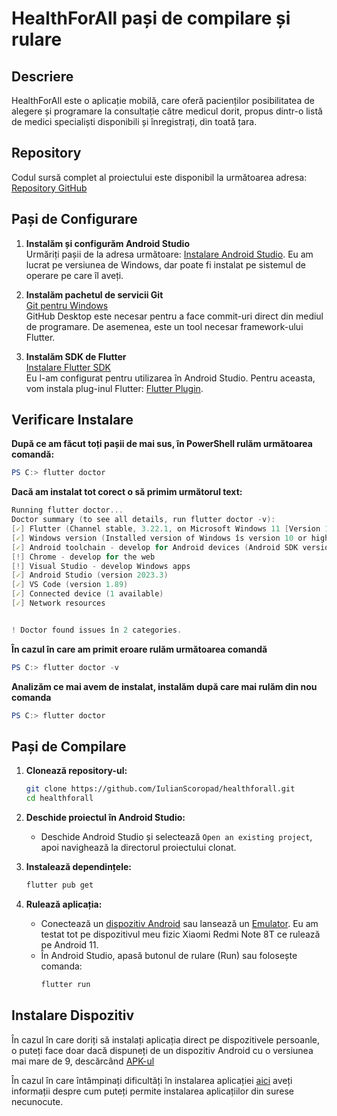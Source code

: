 # HealthForAll pași de compilare și rulare

## Descriere

HealthForAll este o aplicație mobilă, care oferă pacienților posibilitatea de alegere
și programare la consultație către medicul dorit, propus dintr-o listă de medici specialiști
disponibili și înregistrați, din toată țara. 


## Repository

Codul sursă complet al proiectului este disponibil la următoarea adresa:
[Repository GitHub](https://github.com/IulianScoropad/healthforall)

## Pași de Configurare

1. **Instalăm și configurăm Android Studio**  
   Urmăriți pașii de la adresa următoare: [Instalare Android Studio](https://developer.android.com/studio/install#windows). 
   Eu am lucrat pe versiunea de Windows, dar poate fi instalat pe sistemul de operare pe care îl aveți.

2. **Instalăm pachetul de servicii Git**  
   [Git pentru Windows](https://gitforwindows.org/)  
   GitHub Desktop este necesar pentru a face commit-uri direct din mediul de programare. De asemenea, este un tool necesar framework-ului Flutter.

3. **Instalăm SDK de Flutter**  
   [Instalare Flutter SDK](https://docs.flutter.dev/get-started/install/windows/mobile?tab=physical)  
   Eu l-am configurat pentru utilizarea în Android Studio. Pentru aceasta, vom instala plug-inul Flutter: [Flutter Plugin](https://plugins.jetbrains.com/plugin/9212-flutter).

## Verificare Instalare 

**După ce am făcut toți pașii de mai sus, în PowerShell rulăm următoarea comandă:**

```powershell
PS C:> flutter doctor
```

**Dacă am instalat tot corect o să primim următorul text:** 

```powershell
Running flutter doctor...
Doctor summary (to see all details, run flutter doctor -v):
[✓] Flutter (Channel stable, 3.22.1, on Microsoft Windows 11 [Version 10.0.22621.3155], locale en)
[✓] Windows version (Installed version of Windows îs version 10 or higher)
[✓] Android toolchain - develop for Android devices (Android SDK version 34.0.5)
[!] Chrome - develop for the web
[!] Visual Studio - develop Windows apps
[✓] Android Studio (version 2023.3)
[✓] VS Code (version 1.89)
[✓] Connected device (1 available)
[✓] Network resources


! Doctor found issues în 2 categories.
```

**În cazul în care am primit eroare rulăm următoarea comandă**

```powershell
PS C:> flutter doctor -v
```

**Analizăm ce mai avem de instalat, instalăm după care mai rulăm din nou comanda** 

```powershell
PS C:> flutter doctor
```

## Pași de Compilare

1. **Clonează repository-ul:**
    ```sh
    git clone https://github.com/IulianScoropad/healthforall.git
    cd healthforall
    ```

2. **Deschide proiectul în Android Studio:**
    - Deschide Android Studio și selectează `Open an existing project`, apoi navighează la directorul proiectului clonat.

3. **Instalează dependințele:**
    ```sh
    flutter pub get
    ```
4. **Rulează aplicația:**
    - Conectează un [dispozitiv Android](https://developer.android.com/studio/debug/dev-options)  sau lansează un [Emulator](https://developer.android.com/studio/run/managing-avds).
Eu am testat tot pe dispozitivul meu fizic Xiaomi Redmi Note 8T ce rulează pe Android 11.
    - În Android Studio, apasă butonul de rulare (Run) sau folosește comanda:
        ```sh
        flutter run
        ```


## Instalare Dispozitiv

În cazul în care doriți să instalați aplicația direct pe dispozitivele persoanle, o puteți face doar dacă dispuneți de un dispozitiv Android cu o versiunea mai mare de 9, descărcând [APK-ul](https://uptro29158-my.sharepoint.com/personal/iulian_scoropad_student_upt_ro/_layouts/15/onedrive.aspx?id=%2Fpersonal%2Fiulian%5Fscoropad%5Fstudent%5Fupt%5Fro%2FDocuments%2FLicenta%2FReadme%26APK&ga=1)

În cazul în care întâmpinați dificultăți în instalarea aplicației [aici](https://www.digitalcitizen.ro/cum-instalezi-aplicatii-pe-dispozitive-cu-android-folosind-fisiere-apk/#ftoc-cum-instalezi-un-apk-pe-android) aveți informații despre cum puteți permite instalarea aplicațiilor din surese necunocute.
